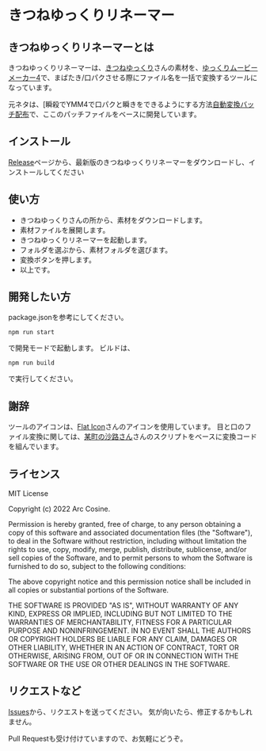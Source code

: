 # きつねゆっくりリネーマー

## きつねゆっくりリネーマーとは

きつねゆっくりリネーマーは、[きつねゆっくり](http://www.nicotalk.com/charasozai_kt.html)さんの素材を、[ゆっくりムービーメーカー4](https://manjubox.net/ymm4/)で、まばたき/口パクさせる際にファイル名を一括で変換するツールになっています。

元ネタは、[瞬殺でYMM4で口パクと瞬きをできるようにする方法[自動変換バッチ配布](https://note.com/maesato_1/n/n51eab09a7234)で、ここのパッチファイルをベースに開発しています。


## インストール

[Release]()ページから、最新版のきつねゆっくりリネーマーをダウンロードし、インストールしてください

## 使い方

- きつねゆっくりさんの所から、素材をダウンロードします。
- 素材ファイルを展開します。
- きつねゆっくりリネーマーを起動します。
- フォルダを選ぶから、素材フォルダを選びます。
- 変換ボタンを押します。
- 以上です。

## 開発したい方

package.jsonを参考にしてください。

    npm run start

で開発モードで起動します。
ビルドは、

    npm run build

で実行してください。

## 謝辞

ツールのアイコンは、[Flat Icon](https://www.flaticon.com/free-icons/tools)さんのアイコンを使用しています。
目と口のファイル変換に関しては、[某町の沙路さん](https://note.com/maesato_1)さんのスクリプトをベースに変換コードを組んでいます。


## ライセンス

MIT License

Copyright (c) 2022 Arc Cosine.

Permission is hereby granted, free of charge, to any person obtaining a copy
of this software and associated documentation files (the "Software"), to deal
in the Software without restriction, including without limitation the rights
to use, copy, modify, merge, publish, distribute, sublicense, and/or sell
copies of the Software, and to permit persons to whom the Software is
furnished to do so, subject to the following conditions:

The above copyright notice and this permission notice shall be included in all
copies or substantial portions of the Software.

THE SOFTWARE IS PROVIDED "AS IS", WITHOUT WARRANTY OF ANY KIND, EXPRESS OR
IMPLIED, INCLUDING BUT NOT LIMITED TO THE WARRANTIES OF MERCHANTABILITY,
FITNESS FOR A PARTICULAR PURPOSE AND NONINFRINGEMENT. IN NO EVENT SHALL THE
AUTHORS OR COPYRIGHT HOLDERS BE LIABLE FOR ANY CLAIM, DAMAGES OR OTHER
LIABILITY, WHETHER IN AN ACTION OF CONTRACT, TORT OR OTHERWISE, ARISING FROM,
OUT OF OR IN CONNECTION WITH THE SOFTWARE OR THE USE OR OTHER DEALINGS IN THE
SOFTWARE.

## リクエストなど

[Issues](https://github.com/ArcCosine/KitsuneYukkuriRenamer/issues)から、リクエストを送ってください。
気が向いたら、修正するかもしれません。

Pull Requestも受け付けていますので、お気軽にどうぞ。